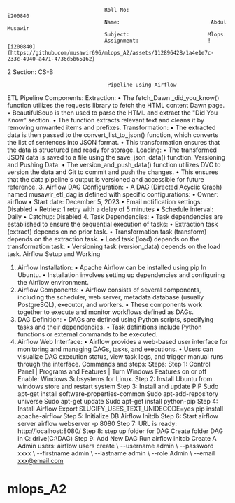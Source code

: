 
                                   Roll No:                         i200840
                                   Name:                             Abdul Musawir
                                   Subject:                         Mlops
                                   Assignment:                      ![i200840](https://github.com/musawir696/mlops_A2/assets/112896428/1a4e1e7c-233c-4940-a471-4736d5b65162)
 2
                                   Section:                          CS-B

                                    Pipeline using Airflow

ETL Pipeline Components:
Extraction:
•	The fetch_Dawn _did_you_know() function utilizes the requests library to fetch the HTML content Dawn page.
•	BeautifulSoup is then used to parse the HTML and extract the "Did You Know" section.
•	The function extracts relevant text and cleans it by removing unwanted items and prefixes.
Transformation:
•	The extracted data is then passed to the convert_list_to_json() function, which converts the list of sentences into JSON format.
•	This transformation ensures that the data is structured and ready for storage.
Loading:
•	The transformed JSON data is saved to a file using the save_json_data() function.
Versioning and Pushing Data:
•	The version_and_push_data() function utilizes DVC to version the data and Git to commit and push the changes.
•	This ensures that the data pipeline's output is versioned and accessible for future reference.
3. Airflow DAG Configuration:
•	A DAG (Directed Acyclic Graph) named musawir_etl_dag is defined with specific configurations:
•	Owner: airflow
•	Start date: December 5, 2023
•	Email notification settings: Disabled
•	Retries: 1 retry with a delay of 5 minutes
•	Schedule interval: Daily
•	Catchup: Disabled
4. Task Dependencies:
•	Task dependencies are established to ensure the sequential execution of tasks:
•	Extraction task (extract) depends on no prior task.
•	Transformation task (transform) depends on the extraction task.
•	Load task (load) depends on the transformation task.
•	Versioning task (version_data) depends on the load task.
Airflow Setup and Working 
1. Airflow Installation:
•	Apache Airflow can be installed using pip In Ubuntu.
•	Installation involves setting up dependencies and configuring the Airflow environment.
2. Airflow Components:
•	Airflow consists of several components, including the scheduler, web server, metadata database (usually PostgreSQL), executor, and workers.
•	These components work together to execute and monitor workflows defined as DAGs.
3. DAG Definition:
•	DAGs are defined using Python scripts, specifying tasks and their dependencies.
•	Task definitions include Python functions or external commands to be executed.
4. Airflow Web Interface:
•	Airflow provides a web-based user interface for monitoring and managing DAGs, tasks, and executions.
•	Users can visualize DAG execution status, view task logs, and trigger manual runs through the interface.
Commands and steps:
Steps: 
Step 1: Control Panel | Programs and Features | Turn Windows Features on or off Enable: Windows Subsystems for Linux. 
Step 2: Install Ubuntu from windows store and restart system 
Step 3: Install and update PIP Sudo apt-get install software-properties-common
Sudo apt-add-repository universe 
Sudo apt-get update
Sudo apt-get install python-pip 
Step 4: Install Airflow
Export SLUGIFY_USES_TEXT_UNIDECODE=yes 
pip install apache-airflow 
Step 5: Initialize DB Airflow Initdb 
Step 6: Start airflow server airflow webserver -p 8080 
Step 7: URL is ready: http://localhost:8080/ 
Step 8: step up folder for DAG Create folder DAG in C: drive(C:\DAG) 
Step 9: Add New DAG Run airflow initdb Create A Admin users: airflow users create \ --username admin \ --password xxxx \ --firstname admin \ --lastname admin \ --role Admin \ --email xxx@email.com


 
# mlops_A2
